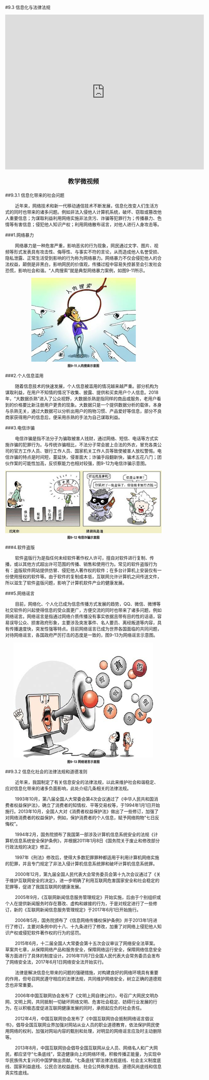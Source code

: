 #9.3 信息化与法律法规

<div align="center"><iframe frameborder="0" width="640" height="498" src="https://v.qq.com/txp/iframe/player.html?vid=h0875fx7arg" allowFullScreen="true"></iframe></div>
<div align="center"><p style="font-size:20px; font-weight:bold">教学微视频</p></div>


##9.3.1 信息化带来的社会问题

&nbsp;&nbsp;&nbsp;&nbsp;&nbsp;&nbsp;&nbsp;&nbsp;近年来，网络技术和新一代移动通信技术不断发展，信息化改变人们生活方式的同时也带来的诸多问题。例如非法入侵他人计算机系统，破坏、窃取或篡改他人重要信息；为谋取利益利用网络实施非法贪污、诈骗等犯罪行为；传播暴力、色情等有害信息；侵犯他人知识产权；利用网络散布谣言，对他人进行人身攻击等。

###1.网络暴力

&nbsp;&nbsp;&nbsp;&nbsp;&nbsp;&nbsp;&nbsp;&nbsp;网络暴力是一种危害严重，影响恶劣的行为现象，网民通过文字、图片、视频等形式发表具有攻击性、侮辱性、与事实不符的言论，从而造成他人名誉受损、隐私泄露、正常生活受到影响的行为称为网络暴力。网络暴力不仅会侵犯他人的合法权益，颠倒是非黑白，影响网民的价值观，传播过程中容易失控甚至会引发社会恐慌，影响社会和谐。“人肉搜索”就是典型网络暴力案例，如图9-11所示。

<div align="center"><img src="/images/9-11.jpg"><p style="text-align:center; font-size:10px; margin-top:2px; font-weight:bold">图9-11 人肉搜索示意图</p></div>  

###2.个人信息滥用

&nbsp;&nbsp;&nbsp;&nbsp;&nbsp;&nbsp;&nbsp;&nbsp;随着信息技术的快速发展，个人信息被滥用的情况越来越严重。部分机构为谋取利益，在用户不知情的情况下收集、披露、提供和买卖用户个人信息。2018年，“大数据杀熟”进入了公众视野，大数据杀熟是指同样的商品或服务，老用户看到的价格要比新注册用户更贵的现象。大数据只是一个提供数据分析的载体，本身与杀熟无关，通过大数据可以分析出用户的购物习惯、产品爱好等信息，部分不良商家获得用户的信息后，便采用杀熟的手法为自己谋取利益。

###3.电信诈骗

&nbsp;&nbsp;&nbsp;&nbsp;&nbsp;&nbsp;&nbsp;&nbsp;电信诈骗是指不法分子为骗取被害人钱财，通过网络、短信、电话等方式实施诈骗的犯罪行为。与传统诈骗相比，不法分子常会披上合法的外衣，冒充各类公司的官方工作人员、银行工作人员、国家机关工作人员等致使被害人放松警惕。电信诈骗的特点是时间短，蔓延快，侵害面大；诈骗手段翻新快，骗术五花八门；团伙作案的可能性加高，反侦察能力也相对较强，图9-12为电信诈骗示意图。

<div align="center"><img src="/images/9-12.jpg"><p style="text-align:center; font-size:10px; margin-top:2px; font-weight:bold">图9-12 电信诈骗示意图</p></div>  

###4.软件盗版

&nbsp;&nbsp;&nbsp;&nbsp;&nbsp;&nbsp;&nbsp;&nbsp;软件盗版行为是指任何未经软件著作权人许可，擅自对软件进行复制、传播，或以其他方式超出许可范围的传播、销售和使用行为。常见的软件盗版行为有：盗版软件网站提供仿冒、侵犯他人著作权的软件；在多台计算机上安装仅有一份使用授权的软件等。由于软件的复制成本低，互联网允许计算机之间传送文件，所以滋生了软件盗版问题，影响了计算机软件产业的健康发展。

###5.网络谣言

&nbsp;&nbsp;&nbsp;&nbsp;&nbsp;&nbsp;&nbsp;&nbsp;目前，网络化、个人化已成为信息传播方式发展的趋势，QQ、微信、微博等社交软件的兴起使得信息的受众面更广，方便交流的同时也带来了诸多问题，例如网络谣言。网络谣言是指通过网络介质传播没有事实依据且带有目的性的话语，容易误导公众、损害政府形象，主要涉及突发事件、名人要员、离经叛道等内容，具有传播速度快，突发性强等特点。目前网络谣言已成为世界各国面临的共同问题，对待网络谣言，各国政府严厉打击的态度是一致的，图9-13为网络谣言示意图。

<div align="center"><img src="/images/9-13.jpg"><p style="text-align:center; font-size:10px; margin-top:2px; font-weight:bold">图9-13 网络谣言示意图</p></div> 


##9.3.2 信息化社会的法律法规和道德准则

&nbsp;&nbsp;&nbsp;&nbsp;&nbsp;&nbsp;&nbsp;&nbsp;近年来，我国制定了有关信息安全的法律法规，以此来维护社会和谐稳定、应对信息化带来的诸多负面影响，此处介绍几条相关的法律法规。

&nbsp;&nbsp;&nbsp;&nbsp;&nbsp;&nbsp;&nbsp;&nbsp;1993年10月，第八届全国人大常委会第4次会议通过了《中华人民共和国消费者权益保护法》，确立了消费者的知情权、平等交易权等，于1994年1月1日开始施行。2013年10月，全国人大对《消费者权益保护法》做出了一些修订，加强了对网络消费者的权益保护，例如，保护消费者的个人信息，赋予网络购物“七日反悔权”。

&nbsp;&nbsp;&nbsp;&nbsp;&nbsp;&nbsp;&nbsp;&nbsp;1994年2月，国务院颁布了我国第一部涉及计算机信息系统安全的法规《计算机信息系统安全保护条例》，并根据2011年1月8日《国务院关于废止和修改部分行政法规的决定》修正。

&nbsp;&nbsp;&nbsp;&nbsp;&nbsp;&nbsp;&nbsp;&nbsp;1997年《刑法》修改后，使得大多数犯罪罪种都适用于利用计算机网络实施的犯罪，并且专门规定了非法入侵计算机信息系统罪和破坏计算机信息系统罪。

&nbsp;&nbsp;&nbsp;&nbsp;&nbsp;&nbsp;&nbsp;&nbsp;2000年12月，第九届全国人民代表大会常务委员会第十九次会议通过了《关于维护互联网安全的决定》，进一步明确了利用互联网危害国家安全和社会稳定的犯罪等，促进了我国互联网的健康发展。

&nbsp;&nbsp;&nbsp;&nbsp;&nbsp;&nbsp;&nbsp;&nbsp;2005年9月，《互联网新闻信息服务管理规定》开始实施，后由于个别组织或个人在提供新闻服务时存在篡改、虚构和嫁接的行为，于是对规定进行了一些修订，新的《互联网新闻信息服务管理规定》于2017年6月1日开始施行。

&nbsp;&nbsp;&nbsp;&nbsp;&nbsp;&nbsp;&nbsp;&nbsp;2006年5月，国务院颁布了《信息网络传播权保护条例》并于2013年1月进行了修订，主要对条例中的十八、十九条进行了修改，加重了对网络上侵犯他人知识产权或侵犯软件著作权的行为的惩罚。

&nbsp;&nbsp;&nbsp;&nbsp;&nbsp;&nbsp;&nbsp;&nbsp;2015年6月，十二届全国人大常委会第十五次会议审议了网络安全法草案。草案共七章，从保障网络产品和服务安全，保障网络运行安全，保障网络信息安全等方面进行了具体的制度设计。2016年11月7日全国人民代表大会常务委员会发布了网络安全法，2017年6月1日网络安全法开始实行。

&nbsp;&nbsp;&nbsp;&nbsp;&nbsp;&nbsp;&nbsp;&nbsp;法律是解决信息化带来的问题的强硬措施，对构建良好的网络环境具有重要的作用，但号召网民遵守相应的法律法规，共同维护网络安全，树立正确的道德观念也非常重要。

&nbsp;&nbsp;&nbsp;&nbsp;&nbsp;&nbsp;&nbsp;&nbsp;2006年中国互联网协会发布了《文明上网自律公约》，号召广大网民文明办网、文明上网，共同抵制一切破坏网络文明、危害社会稳定、妨碍行业发展的行为，在以积极态度促进互联网健康发展的同时，承担起应负的社会责任。

&nbsp;&nbsp;&nbsp;&nbsp;&nbsp;&nbsp;&nbsp;&nbsp;2012年4月，中国互联网协会发布了《中国互联网协会抵制网络谣言倡议书》，倡导全国互联网业界加强对网站从业人员的职业道德教育，依法保护网民使用网络的权利，加强对网站内容的甄别和处理，对明显的网络谣言应及时主动删除等。

&nbsp;&nbsp;&nbsp;&nbsp;&nbsp;&nbsp;&nbsp;&nbsp;2013年8月，中国互联网协会倡导全国互联网从业人员、网络名人和广大网民，都应坚守“七条底线”，营造健康向上的网络环境，积极传播正能量，为实现中华民族伟大复兴的中国梦做出贡献。“七条底线”即法律法规底线、社会主义制度底线、国家利益底线、公民合法权益底线、社会公共秩序底线、道德风尚底线和信息真实性底线。
